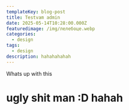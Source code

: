 ```yaml
---
templateKey: blog-post
title: Testvam admin
date: 2025-05-14T10:28:00.000Z
featuredimage: /img/лелебоце.webp
categories:
  - design
tags:
  - design
description: hahahahahah
---
```

Whats up with this

# ugly shit man :D hahah
